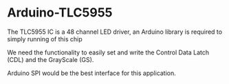 # Arduino-TLC5955
The TLC5955 IC is a 48 channel LED driver, an Arduino library is required to simply running of this chip

We need the functionality to easily set and write the Control Data Latch (CDL) and the GrayScale (GS).

Arduino SPI would be the best interface for this application.
